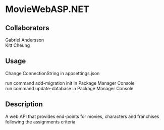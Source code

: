 # MovieWebASP.NET

## Collaborators
 Gabriel Andersson <br> 
 Kitt Cheung

## Usage

Change ConnectionString in appsettings.json<br>

run command add-migration init in Package Manager Console<br>
run command update-database in Package Manager Console<br>

## Description
A web API that provides end-points for movies, characters and franchises<br>
following the assignments criteria

